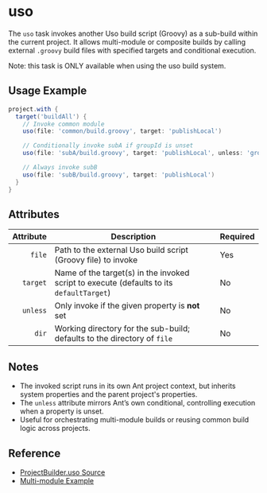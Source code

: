 # uso

The `uso` task invokes another Uso build script (Groovy) as a sub-build within the current project. It allows multi-module or composite builds by calling external `.groovy` build files with specified targets and conditional execution.

Note: this task is ONLY available when using the uso build system.

## Usage Example

```groovy
project.with {
  target('buildAll') {
    // Invoke common module
    uso(file: 'common/build.groovy', target: 'publishLocal')

    // Conditionally invoke subA if groupId is unset
    uso(file: 'subA/build.groovy', target: 'publishLocal', unless: 'groupId')

    // Always invoke subB
    uso(file: 'subB/build.groovy', target: 'publishLocal')
  }
}
```

## Attributes

|    Attribute | Description                                                                              | Required |
|-------------:|------------------------------------------------------------------------------------------|----------|
|       `file` | Path to the external Uso build script (Groovy file) to invoke                            | Yes      |
|     `target` | Name of the target(s) in the invoked script to execute (defaults to its `defaultTarget`) | No       |
|     `unless` | Only invoke if the given property is **not** set                                         | No       |
|        `dir` | Working directory for the sub-build; defaults to the directory of `file`                 | No       |
## Notes

- The invoked script runs in its own Ant project context, but inherits system properties and the parent project's properties.
- The `unless` attribute mirrors Ant’s own conditional, controlling execution when a property is unset.
- Useful for orchestrating multi-module builds or reusing common build logic across projects.

## Reference

- [ProjectBuilder.uso Source](https://github.com/Alipsa/uso/blob/main/uso-core/src/main/groovy/se/alipsa/uso/core/ProjectBuilder.groovy)
- [Multi-module Example](https://github.com/Alipsa/uso/blob/main/examples/multimodule/build.groovy)
